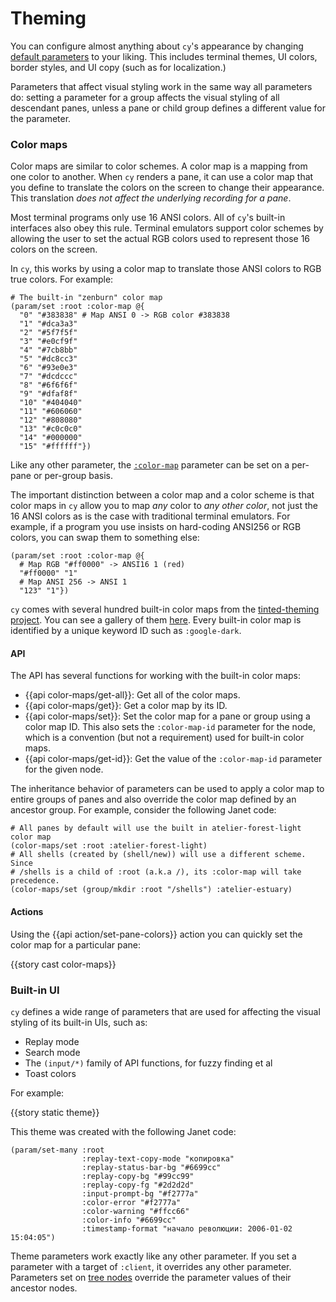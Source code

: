 # Theming

You can configure almost anything about `cy`'s appearance by changing [default parameters](/default-parameters.md) to your liking. This includes terminal themes, UI colors, border styles, and UI copy (such as for localization.)

Parameters that affect visual styling work in the same way all parameters do: setting a parameter for a group affects the visual styling of all descendant panes, unless a pane or child group defines a different value for the parameter.

### Color maps

Color maps are similar to color schemes. A color map is a mapping from one color to another. When `cy` renders a pane, it can use a color map that you define to translate the colors on the screen to change their appearance. This translation *does not affect the underlying recording for a pane*.

Most terminal programs only use 16 ANSI colors. All of `cy`'s built-in interfaces also obey this rule. Terminal emulators support color schemes by allowing the user to set the actual RGB colors used to represent those 16 colors on the screen.

In `cy`, this works by using a color map to translate those ANSI colors to RGB true colors. For example:

```janet
# The built-in "zenburn" color map
(param/set :root :color-map @{
  "0" "#383838" # Map ANSI 0 -> RGB color #383838
  "1" "#dca3a3"
  "2" "#5f7f5f"
  "3" "#e0cf9f"
  "4" "#7cb8bb"
  "5" "#dc8cc3"
  "6" "#93e0e3"
  "7" "#dcdccc"
  "8" "#6f6f6f"
  "9" "#dfaf8f"
  "10" "#404040"
  "11" "#606060"
  "12" "#808080"
  "13" "#c0c0c0"
  "14" "#000000"
  "15" "#ffffff"})
```

Like any other parameter, the [`:color-map`](/default-parameters.md#color-map) parameter can be set on a per-pane or per-group basis.

The important distinction between a color map and a color scheme is that color maps in `cy` allow you to map _any_ color to _any other color_, not just the 16 ANSI colors as is the case with traditional terminal emulators. For example, if a program you use insists on hard-coding ANSI256 or RGB colors, you can swap them to something else:

```janet
(param/set :root :color-map @{
  # Map RGB "#ff0000" -> ANSI16 1 (red)
  "#ff0000" "1"
  # Map ANSI 256 -> ANSI 1
  "123" "1"})
```

`cy` comes with several hundred built-in color maps from the [tinted-theming project](https://github.com/tinted-theming/home). You can see a gallery of them [here](https://tinted-theming.github.io/base16-gallery/). Every built-in color map is identified by a unique keyword ID such as `:google-dark`.

#### API

The API has several functions for working with the built-in color maps:

- {{api color-maps/get-all}}: Get all of the color maps.
- {{api color-maps/get}}: Get a color map by its ID.
- {{api color-maps/set}}: Set the color map for a pane or group using a color map ID. This also sets the `:color-map-id` parameter for the node, which is a convention (but not a requirement) used for built-in color maps.
- {{api color-maps/get-id}}: Get the value of the `:color-map-id` parameter for the given node.

The inheritance behavior of parameters can be used to apply a color map to entire groups of panes and also override the color map defined by an ancestor group. For example, consider the following Janet code:

```janet
# All panes by default will use the built in atelier-forest-light color map
(color-maps/set :root :atelier-forest-light)
# All shells (created by (shell/new)) will use a different scheme. Since
# /shells is a child of :root (a.k.a /), its :color-map will take precedence.
(color-maps/set (group/mkdir :root "/shells") :atelier-estuary)
```

#### Actions

Using the {{api action/set-pane-colors}} action you can quickly set the color map for a particular pane:

{{story cast color-maps}}

### Built-in UI

`cy` defines a wide range of parameters that are used for affecting the visual styling of its built-in UIs, such as:

- Replay mode
- Search mode
- The `(input/*)` family of API functions, for fuzzy finding et al
- Toast colors

For example:

{{story static theme}}

This theme was created with the following Janet code:

```janet
(param/set-many :root
                :replay-text-copy-mode "копировка"
                :replay-status-bar-bg "#6699cc"
                :replay-copy-bg "#99cc99"
                :replay-copy-fg "#2d2d2d"
                :input-prompt-bg "#f2777a"
                :color-error "#f2777a"
                :color-warning "#ffcc66"
                :color-info "#6699cc"
                :timestamp-format "начало революции: 2006-01-02 15:04:05")
```

Theme parameters work exactly like any other parameter. If you set a parameter with a target of `:client`, it overrides any other parameter. Parameters set on [tree nodes](/groups-and-panes.md#groups) override the parameter values of their ancestor nodes.
